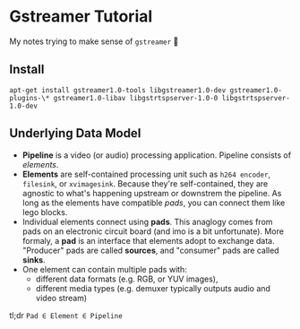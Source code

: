 # Gstreamer Tutorial

My notes trying to make sense of `gstreamer`  🙂

## Install

```
apt-get install gstreamer1.0-tools libgstreamer1.0-dev gstreamer1.0-plugins-\* gstreamer1.0-libav libgstrtspserver-1.0-0 libgstrtspserver-1.0-dev
```

## Underlying Data Model

- __Pipeline__ is a video (or audio) processing application. Pipeline consists of _elements_.
- __Elements__ are self-contained processing unit such as `h264 encoder`, `filesink`, or `xvimagesink`. Because they're self-contained, they are agnostic to what's happening upstream or downstrem the pipeline. As long as the elements have compatible _pads_, you can connect them like lego blocks.
- Individual elements connect using __pads__. This anaglogy comes from pads on an electronic circuit board (and imo is a bit unfortunate).
More formaly, a __pad__ is an interface that elements adopt to exchange data. "Producer" pads are called __sources__, and "consumer" pads are called __sinks__.
- One element can contain multiple pads with:
    + different data formats (e.g. RGB, or YUV images),
    + different media types (e.g. demuxer typically outputs audio and video stream)

tl;dr
`Pad ∈ Element ∈ Pipeline`


## 
